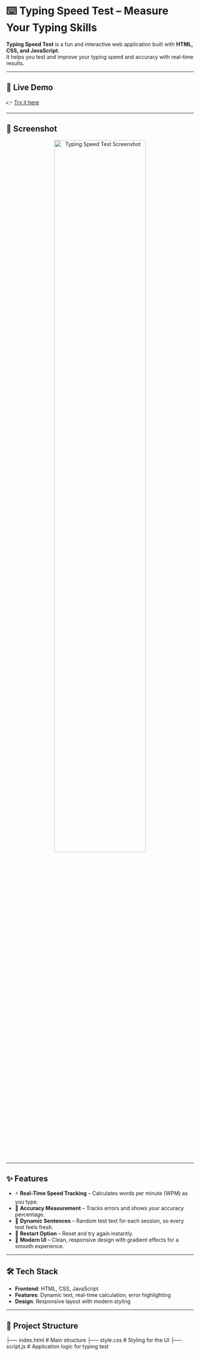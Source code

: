 # ⌨️ Typing Speed Test – Measure Your Typing Skills  

**Typing Speed Test** is a fun and interactive web application built with **HTML, CSS, and JavaScript**.  
It helps you test and improve your typing speed and accuracy with real-time results.  

---

## 🚀 Live Demo  
👉 [Try it here](https://diljith-kp.github.io/Typing-Speed-Tester)  

---

## 📸 Screenshot  
<p align="center">
<img src="https://res.cloudinary.com/dptj37ebu/image/upload/v1757801321/Screenshot_2025-09-14_032746_jyoysi.png" alt="Typing Speed Test Screenshot" width="70%">
</p>  

---

## ✨ Features  
- ⚡ **Real-Time Speed Tracking** – Calculates words per minute (WPM) as you type.  
- 🎯 **Accuracy Measurement** – Tracks errors and shows your accuracy percentage.  
- 📝 **Dynamic Sentences** – Random test text for each session, so every test feels fresh.  
- 🔄 **Restart Option** – Reset and try again instantly.  
- 🎨 **Modern UI** – Clean, responsive design with gradient effects for a smooth experience.  

---

## 🛠️ Tech Stack  
- **Frontend**: HTML, CSS, JavaScript  
- **Features**: Dynamic text, real-time calculation, error highlighting  
- **Design**: Responsive layout with modern styling  

---

## 📂 Project Structure  
├── index.html # Main structure
├── style.css # Styling for the UI
├── script.js # Application logic for typing test
